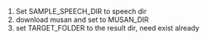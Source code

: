 1. Set SAMPLE_SPEECH_DIR to speech dir
2. download musan and set to MUSAN_DIR
3. set TARGET_FOLDER to the result dir, need exist already
   
